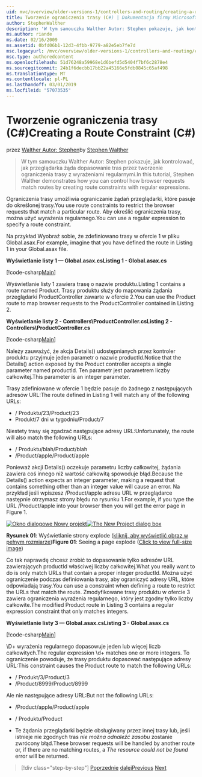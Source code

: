 ```yaml
---
uid: mvc/overview/older-versions-1/controllers-and-routing/creating-a-route-constraint-cs
title: Tworzenie ograniczenia trasy (C#) | Dokumentacja firmy Microsoft
author: StephenWalther
description: 'W tym samouczku Walther Autor: Stephen pokazuje, jak kontrolować, jak przeglądarka żąda dopasowanie tras przez tworzenie ograniczenia trasy z wyrażeniami regularnymi.'
ms.author: riande
ms.date: 02/16/2009
ms.assetid: 0bfd06b1-12d3-4fbb-9779-a82e5eb7fe7d
msc.legacyurl: /mvc/overview/older-versions-1/controllers-and-routing/creating-a-route-constraint-cs
msc.type: authoredcontent
ms.openlocfilehash: 51d76248a59968e1d6befd5d5404f7bf6c2878e4
ms.sourcegitcommit: 24b1f6decbb17bb22a45166e5fdb0845c65af498
ms.translationtype: MT
ms.contentlocale: pl-PL
ms.lasthandoff: 03/01/2019
ms.locfileid: "57073535"
---
```

<a name="creating-a-route-constraint-c"></a><span data-ttu-id="500eb-103">Tworzenie ograniczenia trasy (C#)</span><span class="sxs-lookup"><span data-stu-id="500eb-103">Creating a Route Constraint (C#)</span></span>
====================
<span data-ttu-id="500eb-104">przez [Walther Autor: Stephen](https://github.com/StephenWalther)</span><span class="sxs-lookup"><span data-stu-id="500eb-104">by [Stephen Walther](https://github.com/StephenWalther)</span></span>

> <span data-ttu-id="500eb-105">W tym samouczku Walther Autor: Stephen pokazuje, jak kontrolować, jak przeglądarka żąda dopasowanie tras przez tworzenie ograniczenia trasy z wyrażeniami regularnymi.</span><span class="sxs-lookup"><span data-stu-id="500eb-105">In this tutorial, Stephen Walther demonstrates how you can control how browser requests match routes by creating route constraints with regular expressions.</span></span>


<span data-ttu-id="500eb-106">Ograniczenia trasy umożliwia ograniczanie żądań przeglądarki, które pasuje do określonej trasy.</span><span class="sxs-lookup"><span data-stu-id="500eb-106">You use route constraints to restrict the browser requests that match a particular route.</span></span> <span data-ttu-id="500eb-107">Aby określić ograniczenia trasy, można użyć wyrażenia regularnego.</span><span class="sxs-lookup"><span data-stu-id="500eb-107">You can use a regular expression to specify a route constraint.</span></span>

<span data-ttu-id="500eb-108">Na przykład Wyobraź sobie, że zdefiniowano trasy w ofercie 1 w pliku Global.asax.</span><span class="sxs-lookup"><span data-stu-id="500eb-108">For example, imagine that you have defined the route in Listing 1 in your Global.asax file.</span></span>

<span data-ttu-id="500eb-109">**Wyświetlanie listy 1 — Global.asax.cs**</span><span class="sxs-lookup"><span data-stu-id="500eb-109">**Listing 1 - Global.asax.cs**</span></span>

[!code-csharp[Main](creating-a-route-constraint-cs/samples/sample1.cs)]

<span data-ttu-id="500eb-110">Wyświetlanie listy 1 zawiera trasę o nazwie produktu.</span><span class="sxs-lookup"><span data-stu-id="500eb-110">Listing 1 contains a route named Product.</span></span> <span data-ttu-id="500eb-111">Trasy produktu służy do mapowania żądania przeglądarki ProductController zawarte w ofercie 2.</span><span class="sxs-lookup"><span data-stu-id="500eb-111">You can use the Product route to map browser requests to the ProductController contained in Listing 2.</span></span>

<span data-ttu-id="500eb-112">**Wyświetlanie listy 2 - Controllers\ProductController.cs**</span><span class="sxs-lookup"><span data-stu-id="500eb-112">**Listing 2 - Controllers\ProductController.cs**</span></span>

[!code-csharp[Main](creating-a-route-constraint-cs/samples/sample2.cs)]

<span data-ttu-id="500eb-113">Należy zauważyć, że akcja Details() udostępnianych przez kontroler produktu przyjmuje jeden parametr o nazwie productId.</span><span class="sxs-lookup"><span data-stu-id="500eb-113">Notice that the Details() action exposed by the Product controller accepts a single parameter named productId.</span></span> <span data-ttu-id="500eb-114">Ten parametr jest parametrem liczby całkowitej.</span><span class="sxs-lookup"><span data-stu-id="500eb-114">This parameter is an integer parameter.</span></span>

<span data-ttu-id="500eb-115">Trasy zdefiniowane w ofercie 1 będzie pasuje do żadnego z następujących adresów URL:</span><span class="sxs-lookup"><span data-stu-id="500eb-115">The route defined in Listing 1 will match any of the following URLs:</span></span>

- <span data-ttu-id="500eb-116">/ Produktu/23</span><span class="sxs-lookup"><span data-stu-id="500eb-116">/Product/23</span></span>
- <span data-ttu-id="500eb-117">Produkt/7 dni w tygodniu</span><span class="sxs-lookup"><span data-stu-id="500eb-117">/Product/7</span></span>

<span data-ttu-id="500eb-118">Niestety trasy się zgadzać następujące adresy URL:</span><span class="sxs-lookup"><span data-stu-id="500eb-118">Unfortunately, the route will also match the following URLs:</span></span>

- <span data-ttu-id="500eb-119">/ Produktu/blah</span><span class="sxs-lookup"><span data-stu-id="500eb-119">/Product/blah</span></span>
- <span data-ttu-id="500eb-120">/Product/apple</span><span class="sxs-lookup"><span data-stu-id="500eb-120">/Product/apple</span></span>

<span data-ttu-id="500eb-121">Ponieważ akcji Details() oczekuje parametru liczby całkowitej, żądania zawiera coś innego niż wartość całkowitą spowoduje błąd.</span><span class="sxs-lookup"><span data-stu-id="500eb-121">Because the Details() action expects an integer parameter, making a request that contains something other than an integer value will cause an error.</span></span> <span data-ttu-id="500eb-122">Na przykład jeśli wpiszesz /Product/apple adresu URL w przeglądarce następnie otrzymasz strony błędu na rysunku 1.</span><span class="sxs-lookup"><span data-stu-id="500eb-122">For example, if you type the URL /Product/apple into your browser then you will get the error page in Figure 1.</span></span>


<span data-ttu-id="500eb-123">[![Okno dialogowe Nowy projekt](creating-a-route-constraint-cs/_static/image1.jpg)](creating-a-route-constraint-cs/_static/image1.png)</span><span class="sxs-lookup"><span data-stu-id="500eb-123">[![The New Project dialog box](creating-a-route-constraint-cs/_static/image1.jpg)](creating-a-route-constraint-cs/_static/image1.png)</span></span>

<span data-ttu-id="500eb-124">**Rysunek 01**: Wyświetlanie strony explode ([kliknij, aby wyświetlić obraz w pełnym rozmiarze](creating-a-route-constraint-cs/_static/image2.png))</span><span class="sxs-lookup"><span data-stu-id="500eb-124">**Figure 01**: Seeing a page explode ([Click to view full-size image](creating-a-route-constraint-cs/_static/image2.png))</span></span>


<span data-ttu-id="500eb-125">Co tak naprawdę chcesz zrobić to dopasowanie tylko adresów URL zawierających productId właściwej liczby całkowitej.</span><span class="sxs-lookup"><span data-stu-id="500eb-125">What you really want to do is only match URLs that contain a proper integer productId.</span></span> <span data-ttu-id="500eb-126">Można użyć ograniczenie podczas definiowania trasy, aby ograniczyć adresy URL, które odpowiadają trasy.</span><span class="sxs-lookup"><span data-stu-id="500eb-126">You can use a constraint when defining a route to restrict the URLs that match the route.</span></span> <span data-ttu-id="500eb-127">Zmodyfikowane trasy produktu w ofercie 3 zawiera ograniczenia wyrażenia regularnego, który jest zgodny tylko liczby całkowite.</span><span class="sxs-lookup"><span data-stu-id="500eb-127">The modified Product route in Listing 3 contains a regular expression constraint that only matches integers.</span></span>

<span data-ttu-id="500eb-128">**Wyświetlanie listy 3 — Global.asax.cs**</span><span class="sxs-lookup"><span data-stu-id="500eb-128">**Listing 3 - Global.asax.cs**</span></span>

[!code-csharp[Main](creating-a-route-constraint-cs/samples/sample3.cs)]

<span data-ttu-id="500eb-129">\D+ wyrażenia regularnego dopasowuje jeden lub więcej liczb całkowitych.</span><span class="sxs-lookup"><span data-stu-id="500eb-129">The regular expression \d+ matches one or more integers.</span></span> <span data-ttu-id="500eb-130">To ograniczenie powoduje, że trasy produktu dopasować następujące adresy URL:</span><span class="sxs-lookup"><span data-stu-id="500eb-130">This constraint causes the Product route to match the following URLs:</span></span>

- <span data-ttu-id="500eb-131">/ Produkt/3</span><span class="sxs-lookup"><span data-stu-id="500eb-131">/Product/3</span></span>
- <span data-ttu-id="500eb-132">/Product/8999</span><span class="sxs-lookup"><span data-stu-id="500eb-132">/Product/8999</span></span>

<span data-ttu-id="500eb-133">Ale nie następujące adresy URL:</span><span class="sxs-lookup"><span data-stu-id="500eb-133">But not the following URLs:</span></span>

- <span data-ttu-id="500eb-134">/Product/apple</span><span class="sxs-lookup"><span data-stu-id="500eb-134">/Product/apple</span></span>
- <span data-ttu-id="500eb-135">/ Produktu</span><span class="sxs-lookup"><span data-stu-id="500eb-135">/Product</span></span>

- <span data-ttu-id="500eb-136">Te żądania przeglądarki będzie obsługiwany przez innej trasy lub, jeśli istnieje nie zgodnych tras *nie można odnaleźć zasobu* zostanie zwrócony błąd.</span><span class="sxs-lookup"><span data-stu-id="500eb-136">These browser requests will be handled by another route or, if there are no matching routes, a *The resource could not be found* error will be returned.</span></span>

> [!div class="step-by-step"]
> <span data-ttu-id="500eb-137">[Poprzednie](creating-custom-routes-cs.md)
> [dalej](creating-a-custom-route-constraint-cs.md)</span><span class="sxs-lookup"><span data-stu-id="500eb-137">[Previous](creating-custom-routes-cs.md)
[Next](creating-a-custom-route-constraint-cs.md)</span></span>
